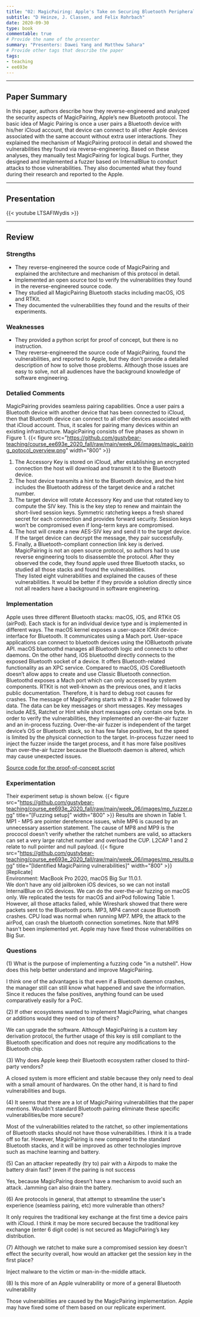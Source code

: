 ```yaml
---
title: "02: MagicPairing: Apple's Take on Securing Bluetooth Peripherals"
subtitle: "D Heinze, J. Classen, and Felix Rohrbach"
date: 2020-09-30
type: book
commentable: true
# Provide the name of the presenter
summary: "Presenters: Dawei Yang and Matthew Sahara"
# Provide other tags that describe the paper
tags:
- teaching
- ee693e
---
```

***
## Paper Summary
In this paper, authors describe how they reverse-engineered and analyzed the security aspects of MagicPairing, Apple’s new Bluetooth protocol. The basic idea of Magic Pairing is once a user pairs a Bluetooth device with his/her iCloud account, that device can connect to all other Apple devices associated with the same account without extra user interactions. They explained the mechanism of MagicPairing protocol in detail and showed the vulnerabilities they found via reverse-engineering. Based on these analyses, they manually test MagicPairing for logical bugs. Further, they designed and implemented a fuzzer based on InternalBlue to conduct attacks to those vulnerabilities. They also documented what they found during their research and reported to the Apple.
***
## Presentation
{{< youtube LTSAFlWydis >}}
***
## Review
### Strengths
- They reverse-engineered the source code of MagicPairing and explained the architecture and mechanism of this protocol in detail.
- Implemented an open source tool to verify the vulnerabilities they found in the reverse-engineered source code.
- They studied all MagicPairing Bluetooth stacks including macOS, iOS and RTKit.
- They documented the vulnerabilities they found and the results of their experiments.
### Weaknesses
- They provided a python script for proof of concept, but there is no instruction.
- They reverse-engineered the source code of MagicPairing, found the vulnerabilities, and reported to Apple, but they don’t provide a detailed description of how to solve those problems. Although those issues are easy to solve, not all audiences have the background knowledge of software engineering.
### Detalied Comments
MagicPairing provides seamless pairing capabilities. Once a user pairs a Bluetooth device with another device that has been connected to iCloud, then that Bluetooth device can connect to all other devices associated with that iCloud account. Thus, it scales for pairing many devices within an existing infrastructure.
MagicPairing consists of five phases as shown in Figure 1.
{{< figure src="https://github.com/gustybear-teaching/course_ee693e_2020_fall/raw/main/week_06/images/magic_pairing_potocol_overview.png" width="800" >}}
1. The Accessory Key is stored on iCloud, after establishing an encrypted connection the host will download and transmit it to the Bluetooth device.
2. The host device transmits a hint to the Bluetooth device, and the hint includes the Bluetooth address of the target device and a ratchet number.
3. The target device will rotate Accessory Key and use that rotated key to compute the SIV key. This is the key step to renew and maintain the short-lived session keys. Symmetric ratcheting keeps a fresh shared secret for each connection and provides forward security. Session keys won’t be compromised even if long-term keys are compromised.
4. The host will create a new AES-SIV key and send it to the target device. If the target device can decrypt the message, they pair successfully.
5. Finally, a Bluetooth-compliant connection link key is derived.
MagicPairing is not an open source protocol, so authors had to use reverse engineering tools to disassemble the protocol. After they observed the code, they found apple used three Bluetooth stacks, so studied all those stacks and found the vulnerabilities.\
They listed eight vulnerabilities and explained the causes of these vulnerabilities. It would be better if they provide a solution directly since not all readers have a background in software engineering.
### Implementation
Apple uses three different Bluetooth stacks: macOS, iOS, and RTKit OS (airPod). Each stack is for an individual device type and is implemented in different ways. The macOS kernel exposes a user-space IOKit device-interface for Bluetooth. It communicates using a Mach port. User-space applications can connect to bluetooth devices using the IOBluetooth private API. macOS bluetoothd manages all Bluetooth logic and connects to other daemons. On the other hand, iOS bluetoothd directly connects to the exposed Bluetooth socket of a device. It offers Bluetooth-related functionality as an XPC service. Compared to macOS, iOS CoreBluetooth doesn’t allow apps to create and use Classic Bluetooth connection. Bluetoothd exposes a Mach port which can only accessed by system components. RTKit is not well-known as the previous ones, and it lacks public documentation. Therefore, it is hard to debug root causes for crashes. The message of MagicParing starts with a 2 B header followed by data. The data can be key messages or short messages. Key messages include AES, Ratchet or Hint while short messages only contain one byte.
In order to verify the vulnerabilities, they implemented an over-the-air fuzzer and an in-process fuzzing. Over-the-air fuzzer is independent of the target device’s OS or Bluetooth stack, so it has few false positives, but the speed is limited by the physical connection to the target. In-process fuzzer need to inject the fuzzer inside the target process, and it has more false positives than over-the-air fuzzer because the Bluetooth daemon is altered, which may cause unexpected issues.

[Source code for the proof-of-concept script](https://github.com/seemoo-lab/internalblue/blob/master/doc/macos.md)
### Experimentation
Their experiment setup is shown below.
{{< figure src="https://github.com/gustybear-teaching/course_ee693e_2020_fall/raw/main/week_06/images/mp_fuzzer.png" title="[Fuzzing setup]" width="800" >}}
Results are shown in Table 1. MP1 - MP5 are pointer dereference issues, while MP6 is caused by an unnecessary assertion statement. The cause of MP8 and MP9 is the prococol doesn't verify whether the ratchet numbers are valid, so attackers can set a very large ratchet number and overload the CUP. L2CAP 1 and 2 relate to null pointer and null payload.
{{< figure src="https://github.com/gustybear-teaching/course_ee693e_2020_fall/raw/main/week_06/images/mp_results.png" title="[Identified MagicPairing vulnerabilities]" width="800" >}}
[Replicate]\
Environment: MacBook Pro 2020, macOS Big Sur 11.0.1.\
We don’t have any old jailbroken iOS devices, so we can not install InternalBlue on iOS devices. We can do the over-the-air fuzzing on macOS only. We replicated the tests for macOS and airPod following Table 1. However, all those attacks failed, while Wireshark showed that there were packets sent to the Bluetooth ports. MP3, MP4 cannot cause Bluetooth crashes. CPU load was normal when running MP7. MP9, the attack to the airPod, can crash the bluetooth connection sometimes. Note that MP8 hasn't been implemented yet. Apple may have fixed those vulnerabilities on Big Sur.
### Questions
(1) What is the purpose of implementing a fuzzing code "in a nutshell". How does this help better understand and improve MagicPairing.

I think one of the advantages is that even if a Bluetooth daemon crashes, the manager still can still know what happened and save the information. Since it reduces the false positives, anything found can be used comparatively easily for a PoC.

(2) If other ecosystems wanted to implement MagicPairing, what changes or additions would they need on top of theirs?

We can upgrade the software. Although MagicPairing is a custom key derivation protocol, the further usage of this key is still compliant to the Bluetooth specification and does not require any modifications to the Bluetooth chip.

(3) Why does Apple keep their Bluetooth ecosystem rather closed to third-party vendors?

A closed system is more efficient and stable because they only need to deal with a small amount of hardwares. On the other hand, it is hard to find vulnerabilities and bugs.

(4) It seems that there are a lot of MagicPairing vulnerabilities that the paper mentions. Wouldn't standard Bluetooth pairing eliminate these specific vulnerabilities/be more secure?

Most of the vulnerabilities related to the ratchet, so other implementations of Bluetooth stacks should not have those vulnerabilities. I think it is a trade off so far. However, MagicPairing is new compared to the standard Bluetooth stacks, and it will be improved as other technologies improve such as machine learning and battery.

(5) Can an attacker repeatedly (try to) pair with a Airpods to make the battery drain fast? (even if the pairing is not success

Yes, because MagicPairing doesn’t have a mechanism to avoid such an attack. Jamming can also drain the battery.

(6) Are protocols in general, that attempt to streamline the user's experience (seamless pairing, etc) more vulnerable than others?

It only requires the traditional key exchange at the first time a device pairs with iCloud. I think it may be more secured because the traditional key exchange (enter 6 digit code) is not secured as MagicPairing’s key distribution.

(7) Although we ratchet to make sure a compromised session key doesn't effect the security overall, how would an attacker get the session key in the first place?

Inject malware to the victim or man-in-the-middle attack.

(8) Is this more of an Apple vulnerability or more of a general Bluetooth vulnerability

Those vulnerabilities are caused by the MagicPairing implementation. Apple may have fixed some of them based on our replicate experiment.
